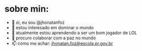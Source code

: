 # sobre min:

- 👋 oi, eu sou @jhonatanfoz
- 👀 estou interesado em dominar o mundo
- 🌱 atualmente estou aprendendo a ser um bom jogador de LOL
- 💞️ procuro colaborar com a paz no mundo
- 📫 como me achar: jhonatan.foz@escola.pr.gov.br

<!---
jhonatanfoz/jhonatanfoz is a ✨ special ✨ repository because its `README.md` (this file) appears on your GitHub profile.
You can click the Preview link to take a look at your changes.
--->
